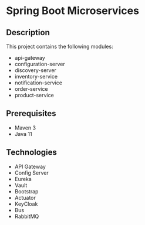 # Spring Boot Microservices

## Description
This project contains the following modules:
- api-gateway
- configuration-server
- discovery-server
- inventory-service
- notification-service
- order-service
- product-service

## Prerequisites
- Maven 3
- Java 11

## Technologies
- API Gateway
- Config Server
- Eureka
- Vault
- Bootstrap
- Actuator
- KeyCloak
- Bus
- RabbitMQ
